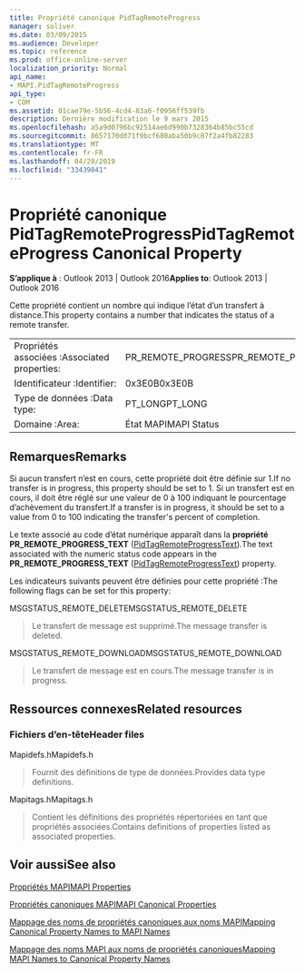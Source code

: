 ```yaml
---
title: Propriété canonique PidTagRemoteProgress
manager: soliver
ms.date: 03/09/2015
ms.audience: Developer
ms.topic: reference
ms.prod: office-online-server
localization_priority: Normal
api_name:
- MAPI.PidTagRemoteProgress
api_type:
- COM
ms.assetid: 01cae79e-5b56-4cd4-83a6-f0956ff539fb
description: Dernière modification le 9 mars 2015
ms.openlocfilehash: a5a9d0796bc92514ae6d990b7328364b85bc55cd
ms.sourcegitcommit: 8657170d071f9bcf680aba50b9c07f2a4fb82283
ms.translationtype: MT
ms.contentlocale: fr-FR
ms.lasthandoff: 04/28/2019
ms.locfileid: "33439841"
---
```

# <a name="pidtagremoteprogress-canonical-property"></a><span data-ttu-id="da8ee-103">Propriété canonique PidTagRemoteProgress</span><span class="sxs-lookup"><span data-stu-id="da8ee-103">PidTagRemoteProgress Canonical Property</span></span>

  
  
<span data-ttu-id="da8ee-104">**S’applique à** : Outlook 2013 | Outlook 2016</span><span class="sxs-lookup"><span data-stu-id="da8ee-104">**Applies to**: Outlook 2013 | Outlook 2016</span></span> 
  
<span data-ttu-id="da8ee-105">Cette propriété contient un nombre qui indique l’état d’un transfert à distance.</span><span class="sxs-lookup"><span data-stu-id="da8ee-105">This property contains a number that indicates the status of a remote transfer.</span></span>
  
|||
|:-----|:-----|
|<span data-ttu-id="da8ee-106">Propriétés associées :</span><span class="sxs-lookup"><span data-stu-id="da8ee-106">Associated properties:</span></span>  <br/> |<span data-ttu-id="da8ee-107">PR_REMOTE_PROGRESS</span><span class="sxs-lookup"><span data-stu-id="da8ee-107">PR_REMOTE_PROGRESS</span></span>  <br/> |
|<span data-ttu-id="da8ee-108">Identificateur :</span><span class="sxs-lookup"><span data-stu-id="da8ee-108">Identifier:</span></span>  <br/> |<span data-ttu-id="da8ee-109">0x3E0B</span><span class="sxs-lookup"><span data-stu-id="da8ee-109">0x3E0B</span></span>  <br/> |
|<span data-ttu-id="da8ee-110">Type de données :</span><span class="sxs-lookup"><span data-stu-id="da8ee-110">Data type:</span></span>  <br/> |<span data-ttu-id="da8ee-111">PT_LONG</span><span class="sxs-lookup"><span data-stu-id="da8ee-111">PT_LONG</span></span>  <br/> |
|<span data-ttu-id="da8ee-112">Domaine :</span><span class="sxs-lookup"><span data-stu-id="da8ee-112">Area:</span></span>  <br/> |<span data-ttu-id="da8ee-113">État MAPI</span><span class="sxs-lookup"><span data-stu-id="da8ee-113">MAPI Status</span></span>  <br/> |
   
## <a name="remarks"></a><span data-ttu-id="da8ee-114">Remarques</span><span class="sxs-lookup"><span data-stu-id="da8ee-114">Remarks</span></span>

<span data-ttu-id="da8ee-115">Si aucun transfert n’est en cours, cette propriété doit être définie sur 1.</span><span class="sxs-lookup"><span data-stu-id="da8ee-115">If no transfer is in progress, this property should be set to 1.</span></span> <span data-ttu-id="da8ee-116">Si un transfert est en cours, il doit être réglé sur une valeur de 0 à 100 indiquant le pourcentage d’achèvement du transfert.</span><span class="sxs-lookup"><span data-stu-id="da8ee-116">If a transfer is in progress, it should be set to a value from 0 to 100 indicating the transfer's percent of completion.</span></span>
  
<span data-ttu-id="da8ee-117">Le texte associé au code d’état numérique apparaît dans la **propriété PR_REMOTE_PROGRESS_TEXT** ([PidTagRemoteProgressText](pidtagremoteprogresstext-canonical-property.md)).</span><span class="sxs-lookup"><span data-stu-id="da8ee-117">The text associated with the numeric status code appears in the **PR_REMOTE_PROGRESS_TEXT** ([PidTagRemoteProgressText](pidtagremoteprogresstext-canonical-property.md)) property.</span></span>
  
<span data-ttu-id="da8ee-118">Les indicateurs suivants peuvent être définies pour cette propriété :</span><span class="sxs-lookup"><span data-stu-id="da8ee-118">The following flags can be set for this property:</span></span>
  
<span data-ttu-id="da8ee-119">MSGSTATUS_REMOTE_DELETE</span><span class="sxs-lookup"><span data-stu-id="da8ee-119">MSGSTATUS_REMOTE_DELETE</span></span>
  
> <span data-ttu-id="da8ee-120">Le transfert de message est supprimé.</span><span class="sxs-lookup"><span data-stu-id="da8ee-120">The message transfer is deleted.</span></span>
    
<span data-ttu-id="da8ee-121">MSGSTATUS_REMOTE_DOWNLOAD</span><span class="sxs-lookup"><span data-stu-id="da8ee-121">MSGSTATUS_REMOTE_DOWNLOAD</span></span>
  
> <span data-ttu-id="da8ee-122">Le transfert de message est en cours.</span><span class="sxs-lookup"><span data-stu-id="da8ee-122">The message transfer is in progress.</span></span>
    
## <a name="related-resources"></a><span data-ttu-id="da8ee-123">Ressources connexes</span><span class="sxs-lookup"><span data-stu-id="da8ee-123">Related resources</span></span>

### <a name="header-files"></a><span data-ttu-id="da8ee-124">Fichiers d’en-tête</span><span class="sxs-lookup"><span data-stu-id="da8ee-124">Header files</span></span>

<span data-ttu-id="da8ee-125">Mapidefs.h</span><span class="sxs-lookup"><span data-stu-id="da8ee-125">Mapidefs.h</span></span>
  
> <span data-ttu-id="da8ee-126">Fournit des définitions de type de données.</span><span class="sxs-lookup"><span data-stu-id="da8ee-126">Provides data type definitions.</span></span>
    
<span data-ttu-id="da8ee-127">Mapitags.h</span><span class="sxs-lookup"><span data-stu-id="da8ee-127">Mapitags.h</span></span>
  
> <span data-ttu-id="da8ee-128">Contient les définitions des propriétés répertoriées en tant que propriétés associées.</span><span class="sxs-lookup"><span data-stu-id="da8ee-128">Contains definitions of properties listed as associated properties.</span></span>
    
## <a name="see-also"></a><span data-ttu-id="da8ee-129">Voir aussi</span><span class="sxs-lookup"><span data-stu-id="da8ee-129">See also</span></span>



[<span data-ttu-id="da8ee-130">Propriétés MAPI</span><span class="sxs-lookup"><span data-stu-id="da8ee-130">MAPI Properties</span></span>](mapi-properties.md)
  
[<span data-ttu-id="da8ee-131">Propriétés canoniques MAPI</span><span class="sxs-lookup"><span data-stu-id="da8ee-131">MAPI Canonical Properties</span></span>](mapi-canonical-properties.md)
  
[<span data-ttu-id="da8ee-132">Mappage des noms de propriétés canoniques aux noms MAPI</span><span class="sxs-lookup"><span data-stu-id="da8ee-132">Mapping Canonical Property Names to MAPI Names</span></span>](mapping-canonical-property-names-to-mapi-names.md)
  
[<span data-ttu-id="da8ee-133">Mappage des noms MAPI aux noms de propriétés canoniques</span><span class="sxs-lookup"><span data-stu-id="da8ee-133">Mapping MAPI Names to Canonical Property Names</span></span>](mapping-mapi-names-to-canonical-property-names.md)

